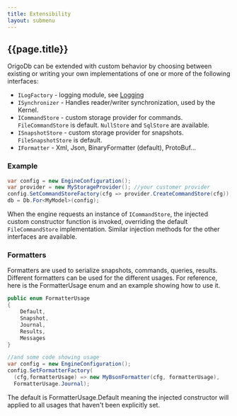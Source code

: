 ```yaml
---
title: Extensibility
layout: submenu
---
```

## {{page.title}}
OrigoDb can be extended with custom behavior by choosing between existing or writing your own implementations of one or more of the following interfaces:
* `ILogFactory` - logging module, see [Logging](../logging)
* `ISynchronizer` - Handles reader/writer synchronization, used by the Kernel.
* `ICommandStore` - custom storage provider for commands. `FileCommandStore` is default. `NullStore` and `SqlStore` are available.
* `ISnapshotStore` - custom storage provider for snapshots. `FileSnapshotStore` is default.
* `IFormatter` - Xml, Json, BinaryFormatter (default), ProtoBuf...

###  Example

```csharp
var config = new EngineConfiguration();
var provider = new MyStorageProvider(); //your customer provider
config.SetCommandStoreFactory(cfg => provider.CreateCommandStore(cfg));
db = Db.For<MyModel>(config);
```
When the engine requests an instance of `ICommandStore`, the injected custom constructor function is invoked, overriding the default `FileCommandStore` implementation. Similar injection methods for the other interfaces are available.

### Formatters
Formatters are used to serialize snapshots, commands, queries, results. Different formatters can be used for the different usages. For reference, here is the FormatterUsage enum and an example showing how to use it.

```csharp
public enum FormatterUsage
{
    Default,
    Snapshot,
    Journal,
    Results,
    Messages
}

//and some code showing usage
var config = new EngineConfiguration();
config.SetFormatterFactory(
  (cfg,formatterUsage) => new MyBsonFormatter(cfg, formatterUsage),
  FormatterUsage.Journal);
```

The default is FormatterUsage.Default meaning the injected constructor will applied to all usages that haven't been explicitly set.
